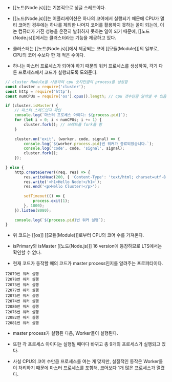 - [[노드(Node.js)]]는 기본적으로 싱글 스레드이다.
- [[노드(Node.js)]]는 어플리케이션은 하나의 코어에서 실행되기 때문에 CPU가 멀티 코어인 경우에는 하나를 제외한 나머지 코어를 활용하지 못하는 꼴이 되는데, 이는 컴퓨터가 가진 성능을 온전히 발휘하지 못하는 일이 되기 때문에, [[노드(Node.js)]]에서는 클러스터라는 기능을 제공하고 있다.

- 클러스터는 [[노드(Node.js)]]에서 제공되는 코어 [[모듈(Module)]]의 일부로, CPU의 코어 수보다 한 개 적은 수이다.

- 하나는 마스터 프로세스가 되어야 하기 때문의 워커 프로세스를 생성하여, 각기 다른 프로세스에서 코드가 실행되도록 도와준다.

```js
// cluster Module을 사용하여 cpu 숫자만큼의 process를 생성함
const cluster = require('cluster');
const http = require('http');
const numCPUs = require('os').cpus().length; // cpu 갯수만큼 알아낼 수 있음

if (cluster.isMaster) {
	// 마스터 스레드인지 확인
	console.log(`마스터 프로세스 아이디: ${process.pid}`);
	for (let i = 0; i < numCPUs; i += 1) {
		cluster.fork(); // 쓰레드를 fork를 함
	}
	
	cluster.on('exit', (worker, code, signal) => {
		console.log(`${worker.process.pid}번 워커가 종료되었습니다.`);
		console.log('code', code, 'signal', signal);
		cluster.fork(); 
	});
	
} else {
	http.createServer((req, res) => {
		res.writeHead(200, { 'Content-Type': 'text/html; charset=utf-8' });
		res.write('<h1>Hello Node!</h1>');
		res.end('<p>Hello Cluster!</p>');
		
		setTimeout(() => {
			process.exit(1);
		}, 1000);
	}).listen(8080);
	
	console.log(`${process.pid}번 워커 실행`);
}
```

- 위 코드는 [[os]] [[모듈(Module)]]로부터 CPU의 코어 수를 가져온다. 

- isPrimary와 isMaster [[노드(Node.js)]] 16 version에 등장하므로 LTS에서는 확인할 수 없다.
- 현재 코드가 동작할 때의 코드가 master process인지를 알려주는 프로퍼티이다.

```
72079번 워커 실행
72078번 워커 실행
72073번 워커 실행
72077번 워커 실행
72075번 워커 실행
72074번 워커 실행
72080번 워커 실행
72076번 워커 실행
72082번 워커 실행
72081번 워커 실행
```

- master process가 실행된 다음, Worker들이 실행된다.
- 또한 각 프로세스 아이디는 실행될 때마다 바뀌고 총 9개의 프로세스가 실행되고 있다.

- 사실 CPU의 코어 수만큼 프로세스를 여는 게 맞지만, 실질적인 동작은 Worker들이 처리하기 때문에 마스터 프로세스를 포함해, 코어보다 1개 많은 프로세스가 열렸다.